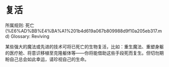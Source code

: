 # 复活

所属规则: 死亡 (%E6%AD%BB%E4%BA%A1%201b4d619a067b809988d9f10a205eb317.md)
Glossary: Reviving

某些强大的魔法或先进的技术可将已死亡的生物复活，比如：重生魔法、重塑身躯的医疗舱、将意识移植至克隆躯体等——你将能借助这些手段死而复生。但切勿期盼自己总会如此幸运，请珍视自己的生命。